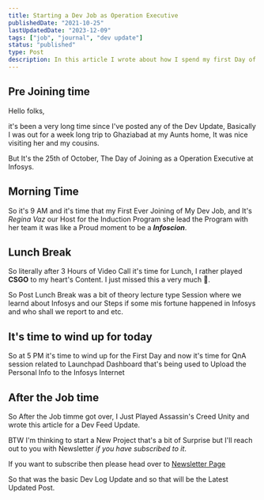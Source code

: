 ```yaml
---
title: Starting a Dev Job as Operation Executive
publishedDate: "2021-10-25"
lastUpdatedDate: "2023-12-09"
tags: ["job", "journal", "dev update"]
status: "published"
type: Post
description: In this article I wrote about how I spend my first Day of my Work from Home Job and how does it felt to me ( it's just my experience and I'll be posting like this more in future when i'll be joing the Work from Office mode ).
---
```


## Pre Joining time

Hello folks,

it's been a very long time since I've posted any of the Dev Update, Basically I was out for a week long trip to Ghaziabad at my Aunts home, It was nice visiting her and my cousins.

But It's the 25th of October, The Day of Joining as a Operation Executive at Infosys.

## Morning Time

So it's 9 AM and it's time that my First Ever Joining of My Dev Job, and It's _Regina Vaz_ our Host for the Induction Program she lead the Program with her team it was like a Proud moment to be a **_Infoscion_**.

## Lunch Break

So literally after 3 Hours of Video Call it's time for Lunch, I rather played **CSGO** to my heart's Content. I just missed this a very much 🤭.

So Post Lunch Break was a bit of theory lecture type Session where we learnd about Infosys and our Steps if some mis fortune happened in Infosys and who shall we report to and etc.

## It's time to wind up for today

So at 5 PM it's time to wind up for the First Day and now it's time for QnA session related to Launchpad Dashboard that's being used to Upload the Personal Info to the Infosys Internet

## After the Job time

So After the Job timme got over, I Just Played Assassin's Creed Unity and wrote this article for a Dev Feed Update.

BTW I'm thinking to start a New Project that's a bit of Surprise but I'll reach out to you with Newsletter _if you have subscribed to it_.

If you want to subscribe then please head over to [Newsletter Page](https://codeitdown.ml/)

So that was the basic Dev Log Update and so that will be the Latest Updated Post.
